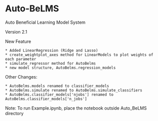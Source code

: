 # Auto-BeLMS
Auto Beneficial Learning Model System

Version 2.1

New Feature

	* Added LinearRegression (Ridge and Lasso)
	* create_weightplot_axes method for LinearModels to plot weights of each parameter
	* simulate_regressor method for AutoBelms
	* new model structure, AutoBelms.regression_models

Other Changes:

	* AutoBelms.models renamed to classifier_models
	* AutoBelms.simulate renamed to AutoBelms.simulate_classifiers
	* AutoBelms.classifier_models['njobs'] renamed to AutoBelms.classifier_models['n_jobs']

Note:
To run Example.ipynb, place the notebook outside Auto_BeLMS directory
